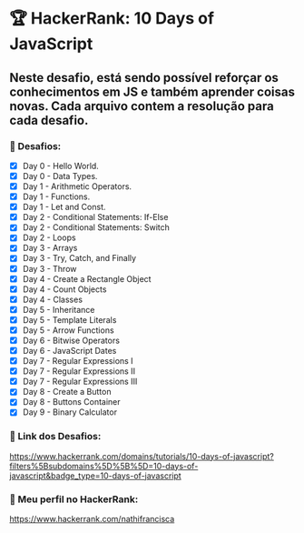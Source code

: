 # :trophy: **HackerRank:** 10 Days of JavaScript

## Neste desafio, está sendo possível reforçar os conhecimentos em JS e também aprender coisas novas. Cada arquivo contem a resolução para cada desafio.


### :pushpin: Desafios:

- [X] Day 0 - Hello World.  
- [X] Day 0 - Data Types.  
- [X] Day 1 - Arithmetic Operators.  
- [X] Day 1 - Functions.  
- [X] Day 1 - Let and Const.  
- [X] Day 2 - Conditional Statements: If-Else 
- [X] Day 2 - Conditional Statements: Switch
- [X] Day 2 - Loops
- [X] Day 3 - Arrays
- [X] Day 3 - Try, Catch, and Finally
- [X] Day 3 - Throw
- [X] Day 4 - Create a Rectangle Object
- [X] Day 4 - Count Objects
- [X] Day 4 - Classes
- [X] Day 5 - Inheritance
- [X] Day 5 - Template Literals
- [X] Day 5 - Arrow Functions
- [X] Day 6 - Bitwise Operators
- [X] Day 6 - JavaScript Dates
- [X] Day 7 - Regular Expressions I
- [X] Day 7 - Regular Expressions II
- [X] Day 7 - Regular Expressions III
- [X] Day 8 - Create a Button
- [X] Day 8 - Buttons Container
- [X] Day 9 - Binary Calculator

### :link: Link dos Desafios:
  
  https://www.hackerrank.com/domains/tutorials/10-days-of-javascript?filters%5Bsubdomains%5D%5B%5D=10-days-of-javascript&badge_type=10-days-of-javascript

### :link: Meu perfil no HackerRank: 

  https://www.hackerrank.com/nathifrancisca